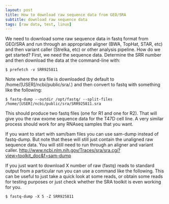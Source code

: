```yaml
---
layout: post
title: How to download raw sequence data from GEO/SRA
subtitle: download raw sequence data
tags: [raw data, test, linux]
---
```

We need to download some raw sequence data in fastq format from GEO/SRA and run through an appropriate aligner (BWA, TopHat, STAR, etc) and then variant caller (Strelka, etc) or other analysis pipeline. 
How do we get started?  First, we need the sequence data.
Determine the SRR number and then download the data at the command-line with:
~~~
$ prefetch -v SRR925811
~~~
Note where the sra file is downloaded (by default to /home/[USER]/ncbi/public/sra/.) and then convert to fastq with something like the following:
~~~
$ fastq-dump --outdir /opt/fastq/ --split-files /home/[USER]/ncbi/public/sra/SRR925811.sra
~~~
This should produce two fastq files (one for R1 and one for R2). That will give you the raw exome sequence data for the T47D cell line. A very similar process should work for any RNAseq samples that you want.

If you want to start with sam/bam files you can use sam-dump instead of fastq-dump. But note that these will still just contain the unaligned raw sequence data. You will still need to run through an aligner and variant caller.
http://www.ncbi.nlm.nih.gov/Traces/sra/sra.cgi?view=toolkit_doc&f=sam-dump

If you just want to download X number of raw (fastq) reads to standard output from a particular run you can use a command like the following. This can be useful to just take a quick look at some reads, or obtain some reads for testing purposes or just check whether the SRA toolkit is even working for you.
~~~
$ fastq-dump -X 5 -Z SRR925811
~~~



